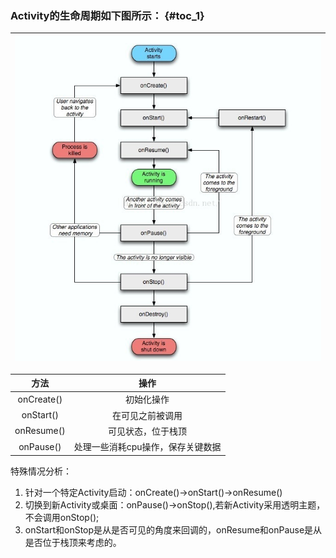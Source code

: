 ### Activity的生命周期如下图所示： {#toc_1}

| ![](/assets/import.png) |
| :---: |


| 方法 | 操作 |
| :---: | :---: |
| onCreate\(\) | 初始化操作 |
| onStart\(\) | 在可见之前被调用 |
| onResume\(\) | 可见状态，位于栈顶 |
| onPause\(\) | 处理一些消耗cpu操作，保存关键数据 |

特殊情况分析：

1. 针对一个特定Activity启动：onCreate\(\)-&gt;onStart\(\)-&gt;onResume\(\)
2. 切换到新Activity或桌面：onPause\(\)-&gt;onStop\(\),若新Activity采用透明主题，不会调用onStop\(\);
3. onStart和onStop是从是否可见的角度来回调的，onResume和onPause是从是否位于栈顶来考虑的。



